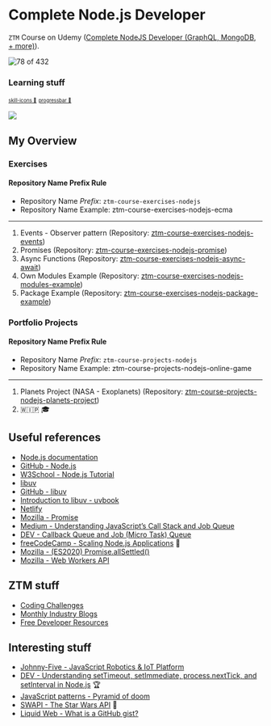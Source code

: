# Complete Node.js Developer

`ZTM` Course on Udemy ([Complete NodeJS Developer (GraphQL, MongoDB, + more)](https://www.udemy.com/course/complete-nodejs-developer-zero-to-mastery)).

![78 of 432](https://progress-bar.xyz/18/?title=progress)

### Learning stuff

<sub><sup><a href="https://github.com/tandpfun/skill-icons">skill-icons 🌟</a></sup></sub>
<sub><sup><a href="https://github.com/guibranco/progressbar">progressbar 🌟</a></sup></sub>

<p align="left">
  <a href="https://skillicons.dev">
    <img src="https://skillicons.dev/icons?i=vscode,git,nodejs,docker,npm,mongodb,graphql,netlify&perline=4" />
  </a>
</p>

## My Overview

### Exercises

#### Repository Name Prefix Rule

- Repository Name *Prefix*: `ztm-course-exercises-nodejs`
- Repository Name Example: ztm-course-exercises-nodejs-ecma

---

1. Events - Observer pattern (Repository: [ztm-course-exercises-nodejs-events](https://github.com/buzzcosm/ztm-course-exercises-nodejs-events))
1. Promises (Repository: [ztm-course-exercises-nodejs-promise](https://github.com/buzzcosm/ztm-course-exercises-nodejs-promise))
1. Async Functions (Repository: [ztm-course-exercises-nodejs-async-await](https://github.com/buzzcosm/ztm-course-exercises-nodejs-async-await))
1. Own Modules Example (Repository: [ztm-course-exercises-nodejs-modules-example](https://github.com/buzzcosm/ztm-course-exercises-nodejs-modules-example))
1. Package Example (Repository: [ztm-course-exercises-nodejs-package-example](https://github.com/buzzcosm/ztm-course-exercises-nodejs-package-example))

### Portfolio Projects

#### Repository Name Prefix Rule

- Repository Name *Prefix*: `ztm-course-projects-nodejs`
- Repository Name Example: ztm-course-projects-nodejs-online-game

---

1. Planets Project (NASA - Exoplanets) (Repository: [ztm-course-projects-nodejs-planets-project](https://github.com/buzzcosm/ztm-course-projects-nodejs-planets-project))
1. 🇼🇮🇵 🎓

## Useful references

- [Node.js documentation](https://nodejs.org/docs/latest/api/)
- [GitHub - Node.js](https://github.com/nodejs/node)
- [W3School - Node.js Tutorial](https://www.w3schools.com/nodejs/)
- [libuv](https://libuv.org/)
- [GitHub - libuv](https://github.com/libuv/libuv)
- [Introduction to libuv - uvbook](https://nikhilm.github.io/uvbook/)
- [Netlify](https://www.netlify.com/)
- [Mozilla - Promise](https://developer.mozilla.org/en-US/docs/Web/JavaScript/Reference/Global_Objects/Promise)
- [Medium - Understanding JavaScript’s Call Stack and Job Queue](https://medium.com/@vdsnini/understanding-javascripts-call-stack-and-job-queue-72c9ad433b94#:~:text=Task%20Queue%20(Callback%20Queue)%3A,by%20promises%20and%20other%20microtasks.)
- [DEV - Callback Queue and Job (Micro Task) Queue](https://dev.to/rajatoberoi/understanding-the-event-loop-callback-queue-and-call-stack-in-javascript-1k7c)
- [freeCodeCamp - Scaling Node.js Applications](https://www.freecodecamp.org/news/scaling-node-js-applications-8492bd8afadc/) 🖖
- [Mozilla - (ES2020) Promise.allSettled()](https://developer.mozilla.org/en-US/docs/Web/JavaScript/Reference/Global_Objects/Promise/allSettled)
- [Mozilla - Web Workers API](https://developer.mozilla.org/en-US/docs/Web/API/Web_Workers_API/Using_web_workers)

## ZTM stuff

- [Coding Challenges](https://zerotomastery.io/community/coding-challenges/)
- [Monthly Industry Blogs](https://zerotomastery.io/blog/)
- [Free Developer Resources](https://zerotomastery.io/resources/)

## Interesting stuff

- [Johnny-Five - JavaScript Robotics & IoT Platform](https://johnny-five.io/)
- [DEV - Understanding setTimeout, setImmediate, process.nextTick, and setInterval in Node.js](https://dev.to/rajusaha/understanding-settimeout-setimmediate-processnexttick-and-setinterval-in-nodejs-1ngc) 🏆
- [JavaScript patterns - Pyramid of doom](https://survivejs.com/blog/pyramid-of-doom/)
- [SWAPI - The Star Wars API](https://swapi.dev/) 💫
- [Liquid Web - What is a GitHub gist?](https://www.liquidweb.com/blog/what-is-a-github-gist/)
